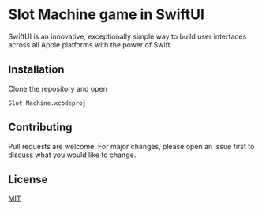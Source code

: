 # Slot Machine game in SwiftUI

SwiftUI is an innovative, exceptionally simple way to build user interfaces across all Apple platforms with the power of Swift. 

## Installation

Clone the repository and open

```
Slot Machine.xcodeproj
```
## Contributing
Pull requests are welcome. For major changes, please open an issue first to discuss what you would like to change.
## License
[MIT](https://choosealicense.com/licenses/mit/)
